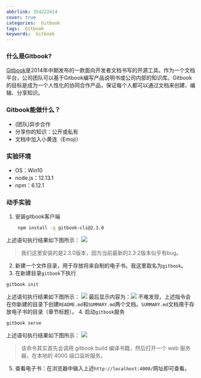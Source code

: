 ```yaml
---
abbrlink: 354222414
cover: true
categories:  Gitbook
tags:  Gitbook
keywords:  Gitbook
---
```

### 什么是Gitbook?
[Gitbook](https://www.gitbook.com/)是2014年中期发布的一款面向开发者文档书写的开源工具。作为一个文档平台，公司团队可以基于Gitbook编写产品说明书或公司内部的知识库。Gitbook的目标是成为一个人性化的协同合作产品，保证每个人都可以通过文档来创建、编辑、分享知识。
### Gitbook能做什么？
- (团队)异步合作
- 分享你的知识：公开或私有
- 文档中加入小黄连（Emoji）
### 实验环境
- OS：Win10
- node.js：12.13.1
- npm：6.12.1
### 动手实验
1. 安装gitbook客户端

   ```bash
    npm install -g gitbook-cli@2.3.0
   
   ```
 上述语句执行结果如下图所示：
![](http://yangkai123.top/QQ截图20200401173745.png)
> 我们这里安装的是2.3.0版本，因为当前最新的2.3.2版本似乎有bug。
2. 新建一个文件目录，用于存放将来自制的电子书。我这里取名为`gitbook`。
3. 在新建目录`gitbook`下执行

  ```bash
  gitbook init
  ```
 上述语句执行结果如下图所示：
![](http://yangkai123.top/image-20200401174514992-1585734392811.png)
   最后显示内容为：<img src="http://yangkai123.top/20200401175146.png"  />
  不难发现，上述指令会在你新建的目录下创建`README.md`和`SUMMARY.md`两个文档。`SUMMARY.md`文档用于存放电子书的目录（章节标题）。
4. 启动`gitbook`服务

   ```bash
   gitbook serve
   ```
   上述语句执行结果如下图所示：
   ![](http://yangkai123.top/20200401175534.png)
   > 该命令其实首先会调用 gitbook build 编译书籍，然后打开一个 web 服务器，在本地的 4000 端口监听服务。
   > 
 5. 查看电子书：在浏览器中输入上述`http://localhost:4000/`网址即可查看。
